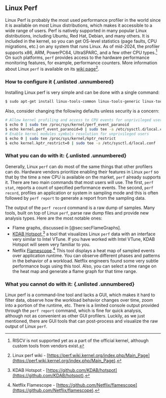 ## Linux Perf

Linux Perf is probably the most used performance profiler in the world since it is available on most Linux distributions, which makes it accessible to a wide range of users. Perf is natively supported in many popular Linux distributions, including Ubuntu, Red Hat, Debian, and many others. It is included in the kernel, so you can get OS-level statistics (page faults, CPU migrations, etc.) on any system that runs Linux. As of mid-2024, the profiler supports x86, ARM, PowerPC64, UltraSPARC, and a few other CPU types.[^2] On such platforms, `perf` provides access to the hardware performance monitoring features, for example, performance counters. More information about Linux `perf` is available on its [wiki page](https://perf.wiki.kernel.org/index.php/Main_Page)[^1].

### How to configure it {.unlisted .unnumbered}

Installing Linux perf is very simple and can be done with a single command:

```bash
$ sudo apt-get install linux-tools-common linux-tools-generic linux-tools-`uname -r`
```

Also, consider changing the following defaults unless security is a concern:

```bash
# Allow kernel profiling and access to CPU events for unprivileged users
$ echo 0 | sudo tee /proc/sys/kernel/perf_event_paranoid
$ echo kernel.perf_event_paranoid=0 | sudo tee -a /etc/sysctl.d/local.conf
# Enable kernel modules symbols resolution for unprivileged users
$ echo 0 | sudo tee /proc/sys/kernel/kptr_restrict
$ echo kernel.kptr_restrict=0 | sudo tee -a /etc/sysctl.d/local.conf
```

### What you can do with it: {.unlisted .unnumbered}

Generally, Linux `perf` can do most of the same things that other profilers can do. Hardware vendors prioritize enabling their features in Linux `perf` so that by the time a new CPU is available on the market, `perf` already supports it. There are two main commands that most users will use. The first, `perf stat`, reports a count of specified performance events. The second, `perf record`, profiles an application or system in sampling mode and this is often followed by `perf report` to generate a report from the sampling data.

The output of the `perf record` command is a raw dump of samples. Many tools, built on top of Linux `perf`, parse raw dump files and provide new analysis types. Here are the most notable ones:

- Flame graphs, discussed in [@sec:secFlameGraphs].
- [KDAB Hotspot](https://github.com/KDAB/hotspot),[^3] a tool that visualizes Linux `perf` data with an interface very similar to Intel VTune. If you have worked with Intel VTune, KDAB Hotspot will seem very familiar to you.
- Netflix [Flamescope](https://github.com/Netflix/flamescope).[^4] This tool displays a heat map of sampled events over application runtime. You can observe different phases and patterns in the behavior of a workload. Netflix engineers found some very subtle performance bugs using this tool. Also, you can select a time range on the heat map and generate a flame graph for that time range.

### What you cannot do with it: {.unlisted .unnumbered}

Linux perf is a command-line tool and lacks a GUI, which makes it hard to filter data, observe how the workload behavior changes over time, zoom into a portion of the runtime, etc. There is a limited console output provided through the `perf report` command, which is fine for quick analysis, although not as convenient as other GUI profilers. Luckily, as we just mentioned, there are GUI tools that can post-process and visualize the raw output of Linux `perf`.

[^1]: Linux perf wiki - [https://perf.wiki.kernel.org/index.php/Main_Page](https://perf.wiki.kernel.org/index.php/Main_Page).
[^2]: RISCV is not supported yet as a part of the official kernel, although custom tools from vendors exist.
[^3]: KDAB Hotspot - [https://github.com/KDAB/hotspot](https://github.com/KDAB/hotspot).
[^4]: Netflix Flamescope - [https://github.com/Netflix/flamescope](https://github.com/Netflix/flamescope).

